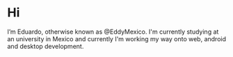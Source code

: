 <h1>Hi</h1>
I’m Eduardo, otherwise known as @EddyMexico.
I'm currently studying at an university in Mexico and currently 
I'm working my way onto web, android and desktop development. 

<!---
EddyMexico/EddyMexico is a ✨ special ✨ repository because its `README.md` (this file) appears on your GitHub profile.
You can click the Preview link to take a look at your changes.
--->
